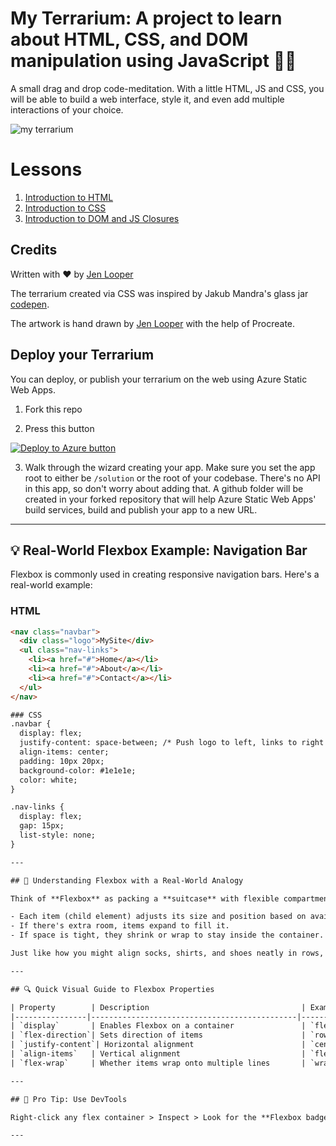 # My Terrarium: A project to learn about HTML, CSS, and DOM manipulation using JavaScript 🌵🌱

A small drag and drop code-meditation. With a little HTML, JS and CSS, you will be able to build a web interface, style it, and even add multiple interactions of your choice.

![my terrarium](images/screenshot_gray.png)

# Lessons

1. [Introduction to HTML](./1-intro-to-html/README.md)
2. [Introduction to CSS](./2-intro-to-css/README.md)
3. [Introduction to DOM and JS Closures](./3-intro-to-DOM-and-closures/README.md)

## Credits

Written with ♥️  by [Jen Looper](https://www.twitter.com/jenlooper)

The terrarium created via CSS was inspired by Jakub Mandra's glass jar [codepen](https://codepen.io/Rotarepmi/pen/rjpNZY).

The artwork is hand drawn by [Jen Looper](http://jenlooper.com) with the help of Procreate.

## Deploy your Terrarium

You can deploy, or publish your terrarium on the web using Azure Static Web Apps. 

1. Fork this repo

2. Press this button

[![Deploy to Azure button](https://aka.ms/deploytoazurebutton)](https://portal.azure.com/?feature.customportal=false&WT.mc_id=academic-77807-sagibbon#create/Microsoft.StaticApp)

3. Walk through the wizard creating your app. Make sure you set the app root to either be `/solution` or the root of your codebase. There's no API in this app, so don't worry about adding that. A github folder will be created in your forked repository that will help Azure Static Web Apps' build services, build and publish your app to a new URL.


---

## 💡 Real-World Flexbox Example: Navigation Bar

Flexbox is commonly used in creating responsive navigation bars. Here's a real-world example:

### HTML

```html
<nav class="navbar">
  <div class="logo">MySite</div>
  <ul class="nav-links">
    <li><a href="#">Home</a></li>
    <li><a href="#">About</a></li>
    <li><a href="#">Contact</a></li>
  </ul>
</nav>

### CSS
.navbar {
  display: flex;
  justify-content: space-between; /* Push logo to left, links to right */
  align-items: center;
  padding: 10px 20px;
  background-color: #1e1e1e;
  color: white;
}

.nav-links {
  display: flex;
  gap: 15px;
  list-style: none;
}

---

## 🧭 Understanding Flexbox with a Real-World Analogy

Think of **Flexbox** as packing a **suitcase** with flexible compartments.

- Each item (child element) adjusts its size and position based on available space.
- If there's extra room, items expand to fill it.
- If space is tight, they shrink or wrap to stay inside the container.

Just like how you might align socks, shirts, and shoes neatly in rows, Flexbox helps align items in a row or column—**with flexibility**.

---

## 🔍 Quick Visual Guide to Flexbox Properties

| Property        | Description                                  | Example Value     |
|----------------|----------------------------------------------|-------------------|
| `display`       | Enables Flexbox on a container               | `flex`            |
| `flex-direction`| Sets direction of items                      | `row`, `column`   |
| `justify-content`| Horizontal alignment                        | `center`, `space-between` |
| `align-items`   | Vertical alignment                           | `flex-start`, `center` |
| `flex-wrap`     | Whether items wrap onto multiple lines       | `wrap`, `nowrap`  |

---

## 🎯 Pro Tip: Use DevTools

Right-click any flex container > Inspect > Look for the **Flexbox badge** in Chrome DevTools. You can see how space is distributed live!

---




